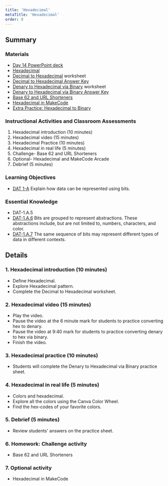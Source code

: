 ```yaml
---
title: 'Hexadecimal'
metaTitle: 'Hexadecimal'
order: 0
---
```


## Summary

### Materials

* [Day 14 PowerPoint deck]()
* [Hexadecimal]()
* [Decimal to Hexadecimal]() worksheet
* [Decimal to Hexadecimal Answer Key]()
* [Denary to Hexadecimal via Binary]() worksheet
* [Denary to Hexadecimal via Binary Answer Key]()
* [Base 62 and URL Shorteners]()
* [Hexadecimal in MakeCode]()
* [Extra Practice: Hexadecimal to Binary]()

### Instructional Activities and Classroom Assessments

1. Hexadecimal introduction (10 minutes)
2. Hexadecimal video (15 minutes)
3. Hexadecimal Practice (10 minutes)
4. Hexadecimal in real life (5 minutes)
5. Challenge- Base 62 and URL Shorteners
6. Optional- Hexadecimal and MakeCode Arcade
7. Debrief (5 minutes)

### Learning Objectives

* [DAT 1-A]() Explain how data can be represented using bits.

### Essential Knowledge

* DAT-1.A.5
* [DAT-1.A.6]() Bits are grouped to represent abstractions. These abstractions include, but are not limited to, numbers, characters, and color.
* [DAT-1.A.7]() The same sequence of bits may represent different types of data in different contexts. 

## Details

### 1. Hexadecimal introduction (10 minutes)

* Define Hexadecimal.
* Explore Hexadecimal pattern.
* Complete the Decimal to Hexadecimal worksheet.

### 2. Hexadecimal video (15 minutes)

* Play the video.
* Pause the video at the 6 minute mark for students to practice converting hex to denary.
* Pause the video at 9:40 mark for students to practice converting denary to hex via binary.
* Finish the video.

### 3. Hexadecimal practice (10 minutes)

* Students will complete the Denary to Hexadecimal via Binary practice sheet.

### 4. Hexadecimal in real life (5 minutes)

* Colors and hexadecimal.
* Explore all the colors using the Canva Color Wheel.
* Find the hex-codes of your favorite colors.

### 5. Debrief (5 minutes)

* Review students' answers on the practice sheet.

### 6. Homework: Challenge activity

* Base 62 and URL Shorteners

### 7. Optional activity

* Hexadecimal in MakeCode